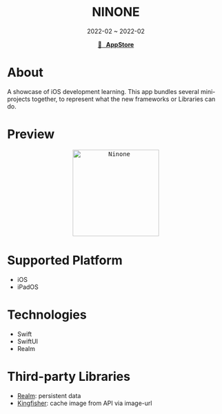 <h1 align="center">NINONE</h1>
<div align="center">2022-02 ~ 2022-02</div>

<p align="center">
  <strong>
    <a href="https://apps.apple.com/app/id1612951511?platform=iphone">🍎 &nbsp; AppStore</a>
  </strong>
</p>

# About

A showcase of iOS development learning. This app bundles several mini-projects together, to represent what the new frameworks or Libraries can do.

# Preview

<p align="center">
<kbd>
<img src="https://user-images.githubusercontent.com/12739843/156888687-bdeeda50-a5b7-431b-89fe-089341efb089.gif" width="200px" alt="Ninone"/>
</kbd>
</p>

# Supported Platform

- iOS
- iPadOS

# Technologies

- Swift
- SwiftUI
- Realm

# Third-party Libraries

- [Realm](https://github.com/realm/realm-swift): persistent data
- [Kingfisher](https://github.com/onevcat/Kingfisher): cache image from API via image-url
